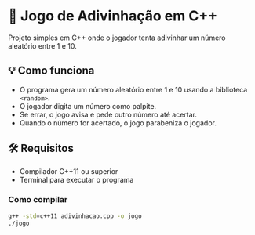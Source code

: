 # 🎯 Jogo de Adivinhação em C++

Projeto simples em C++ onde o jogador tenta adivinhar um número aleatório entre 1 e 10.

## 💡 Como funciona

- O programa gera um número aleatório entre 1 e 10 usando a biblioteca `<random>`.
- O jogador digita um número como palpite.
- Se errar, o jogo avisa e pede outro número até acertar.
- Quando o número for acertado, o jogo parabeniza o jogador.

## 🛠️ Requisitos

- Compilador C++11 ou superior
- Terminal para executar o programa

### Como compilar

```bash
g++ -std=c++11 adivinhacao.cpp -o jogo
./jogo

